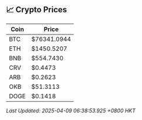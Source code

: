 ## 📈 Crypto Prices

| Coin | Price |
| ---- | ----- |
| BTC | $76341.0944 |
| ETH | $1450.5207 |
| BNB | $554.7430 |
| CRV | $0.4473 |
| ARB | $0.2623 |
| OKB | $51.3113 |
| DOGE | $0.1418 |

_Last Updated: 2025-04-09 06:38:53.925 +0800 HKT_